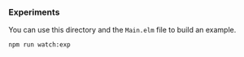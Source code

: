 ### Experiments

You can use this directory and the `Main.elm` file to build an example.

```bash
npm run watch:exp
```
